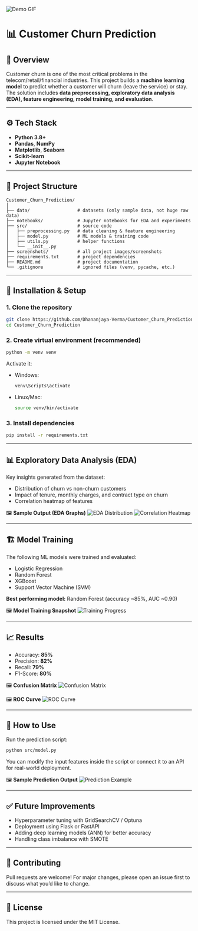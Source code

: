 ![Demo GIF](https://user-images.githubusercontent.com/74038190/225813708-98b745f2-7d22-48cf-9150-083f1b00d6c9.gif)

# 📊 Customer Churn Prediction

## 📌 Overview

Customer churn is one of the most critical problems in the telecom/retail/financial industries. This project builds a **machine learning model** to predict whether a customer will churn (leave the service) or stay.
The solution includes **data preprocessing, exploratory data analysis (EDA), feature engineering, model training, and evaluation**.

---

## ⚙️ Tech Stack

* **Python 3.8+**
* **Pandas**, **NumPy**
* **Matplotlib**, **Seaborn**
* **Scikit-learn**
* **Jupyter Notebook**

---

## 📂 Project Structure

```
Customer_Churn_Prediction/
│
├── data/                  # datasets (only sample data, not huge raw data)
├── notebooks/             # Jupyter notebooks for EDA and experiments
├── src/                   # source code
│   ├── preprocessing.py   # data cleaning & feature engineering
│   ├── model.py           # ML models & training code
│   ├── utils.py           # helper functions
│   └── __init__.py
├── screenshots/           # all project images/screenshots
├── requirements.txt       # project dependencies
├── README.md              # project documentation
└── .gitignore             # ignored files (venv, pycache, etc.)
```

---

## 🚀 Installation & Setup

### 1. Clone the repository

```bash
git clone https://github.com/Dhananjaya-Verma/Customer_Churn_Prediction.git
cd Customer_Churn_Prediction
```

### 2. Create virtual environment (recommended)

```bash
python -m venv venv
```

Activate it:

* Windows:

  ```bash
  venv\Scripts\activate
  ```
* Linux/Mac:

  ```bash
  source venv/bin/activate
  ```

### 3. Install dependencies

```bash
pip install -r requirements.txt
```

---

## 📊 Exploratory Data Analysis (EDA)

Key insights generated from the dataset:

* Distribution of churn vs non-churn customers
* Impact of tenure, monthly charges, and contract type on churn
* Correlation heatmap of features

🖼️ **Sample Output (EDA Graphs)**
![EDA Distribution](screenshots/eda_distribution.png)
![Correlation Heatmap](screenshots/correlation_heatmap.png)

---

## 🏗️ Model Training

The following ML models were trained and evaluated:

* Logistic Regression
* Random Forest
* XGBoost
* Support Vector Machine (SVM)

**Best performing model:** Random Forest (accuracy \~85%, AUC \~0.90)

🖼️ **Model Training Snapshot**
![Training Progress](screenshots/model_training.png)

---

## 📈 Results

* Accuracy: **85%**
* Precision: **82%**
* Recall: **79%**
* F1-Score: **80%**

🖼️ **Confusion Matrix**
![Confusion Matrix](screenshots/confusion_matrix.png)

🖼️ **ROC Curve**
![ROC Curve](screenshots/roc_curve.png)

---

## 📌 How to Use

Run the prediction script:

```bash
python src/model.py
```

You can modify the input features inside the script or connect it to an API for real-world deployment.

🖼️ **Sample Prediction Output**
![Prediction Example](screenshots/prediction_output.png)

---

## ✅ Future Improvements

* Hyperparameter tuning with GridSearchCV / Optuna
* Deployment using Flask or FastAPI
* Adding deep learning models (ANN) for better accuracy
* Handling class imbalance with SMOTE

---

## 🤝 Contributing

Pull requests are welcome! For major changes, please open an issue first to discuss what you’d like to change.

---

## 📜 License

This project is licensed under the MIT License.
